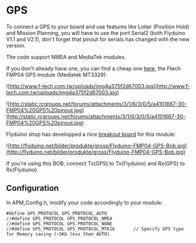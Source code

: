 # GPS #

To connect a GPS to your board and use features like Loiter (Position Hold) and Mission Planning, you will have to use the port Serial2 (both Flyduino V1.1 and V2.1), don't forget that pinout for serials has changed with the new version.

The code support NMEA and MediaTek modules.

If you don't already have one, you can find a cheap one [here](http://ohararp.com/products.html), the Ftech FMP04 GPS module (Mediatek MT3329):

![http://www.f-tech.com.tw/uploads/img4a375f2d67003.jpg](http://www.f-tech.com.tw/uploads/img4a375f2d67003.jpg)

![http://static.rcgroups.net/forums/attachments/3/1/6/3/0/5/a4101667-30-FMP04%20GPS%20pinout.jpg](http://static.rcgroups.net/forums/attachments/3/1/6/3/0/5/a4101667-30-FMP04%20GPS%20pinout.jpg)

Flyduino shop has developped a nice [breakout board](http://flyduino.net/Flyduino-FMP04-GPS-Bob_1) for this module:

![http://flyduino.net/bilder/produkte/gross/Flyduino-FMP04-GPS-Bob.jpg](http://flyduino.net/bilder/produkte/gross/Flyduino-FMP04-GPS-Bob.jpg)

If you're using this BOB, connect Tx(GPS) to Tx(Flyduino) and Rx(GPS) to Rx(Flyduino).

## Configuration ##

In APM\_Config.h, modify your code accordingly to your module:

```
#define GPS_PROTOCOL GPS_PROTOCOL_AUTO
//#define GPS_PROTOCOL GPS_PROTOCOL_NMEA
//#define GPS_PROTOCOL GPS_PROTOCOL_NONE
//#define GPS_PROTOCOL GPS_PROTOCOL_MTK16		// Specify GPS type for Memory saving (~5Kb less then AUTO)
```
